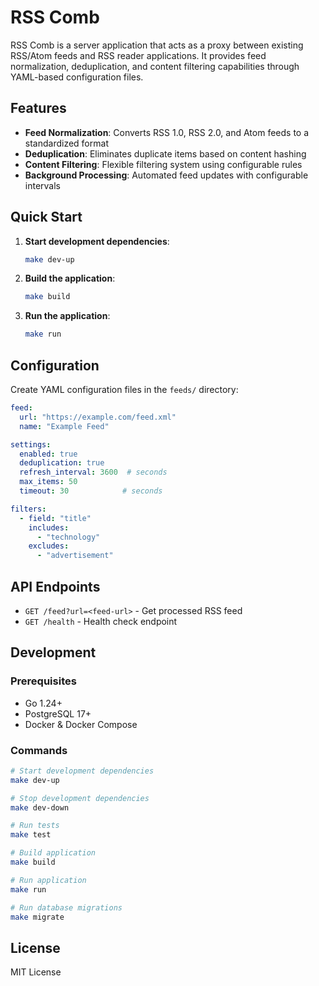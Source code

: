 # RSS Comb

RSS Comb is a server application that acts as a proxy between existing RSS/Atom feeds and RSS reader applications. It provides feed normalization, deduplication, and content filtering capabilities through YAML-based configuration files.

## Features

- **Feed Normalization**: Converts RSS 1.0, RSS 2.0, and Atom feeds to a standardized format
- **Deduplication**: Eliminates duplicate items based on content hashing
- **Content Filtering**: Flexible filtering system using configurable rules
- **Background Processing**: Automated feed updates with configurable intervals

## Quick Start

1. **Start development dependencies**:
   ```bash
   make dev-up
   ```

2. **Build the application**:
   ```bash
   make build
   ```

3. **Run the application**:
   ```bash
   make run
   ```

## Configuration

Create YAML configuration files in the `feeds/` directory:

```yaml
feed:
  url: "https://example.com/feed.xml"
  name: "Example Feed"

settings:
  enabled: true
  deduplication: true
  refresh_interval: 3600  # seconds
  max_items: 50
  timeout: 30            # seconds

filters:
  - field: "title"
    includes:
      - "technology"
    excludes:
      - "advertisement"
```

## API Endpoints

- `GET /feed?url=<feed-url>` - Get processed RSS feed
- `GET /health` - Health check endpoint

## Development

### Prerequisites

- Go 1.24+
- PostgreSQL 17+
- Docker & Docker Compose

### Commands

```bash
# Start development dependencies
make dev-up

# Stop development dependencies
make dev-down

# Run tests
make test

# Build application
make build

# Run application
make run

# Run database migrations
make migrate
```

## License

MIT License